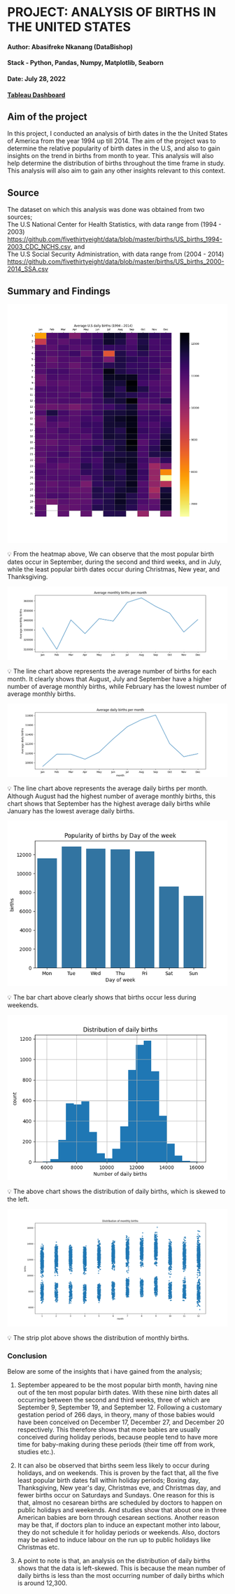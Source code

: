 # PROJECT: ANALYSIS OF BIRTHS IN THE UNITED STATES
#### Author: Abasifreke Nkanang (DataBishop)

#### Stack - Python, Pandas, Numpy, Matplotlib, Seaborn

#### Date: July 28, 2022
    
#### [Tableau Dashboard](https://public.tableau.com/app/profile/abasifreke.nkanang/viz/us_births_dataset1994-2014/Dashboard1)


## Aim of the project
 In this project, I conducted an analysis of birth dates in the the United States of America from the year 1994 up till 2014. The aim of the project was to determine the relative popularity of birth dates in the U.S, and also to gain insights on the trend in births from month to year. This analysis will also help determine the distribution of births throughout the time frame in study. This analysis will also aim to gain any other insights relevant to this context.


## Source
The dataset on which this analysis was done was obtained from two sources;<br> 
The U.S National Center for Health Statistics, with data range from (1994 - 2003) <https://github.com/fivethirtyeight/data/blob/master/births/US_births_1994-2003_CDC_NCHS.csv>, and <br>
The U.S Social Security Administration, with data range from (2004 - 2014) <https://github.com/fivethirtyeight/data/blob/master/births/US_births_2000-2014_SSA.csv>


## Summary and Findings

![Births Calendar Heatmap](Images/calendar_heatmap.png)

:bulb: From the heatmap above, We can observe that the most popular birth dates occur in September, during the second and third weeks, and in July, while the least popular birth dates occur during Christmas, New year, and Thanksgiving.


![Average Monthly Births](Images/avg_monthly_births.png)

:bulb: The line chart above represents the average number of births for each month. It clearly shows that August, July and September have a higher number of average monthly births, while February has the lowest number of average monthly births.


![Average Daily births per Month](Images/avg_daily_births_per_month.png)

:bulb: The line chart above represents the average daily births per month. Although August had the highest number of average monthly births, this chart shows that September has the highest average daily births while January has the lowest average daily births.


![Births per day of week](Images/births_per_day_of_week.png)

:bulb: The bar chart above clearly shows that births occur less during weekends.


![Distribution of daily births](Images/distribution_of_daily_births.png)

:bulb: The above chart shows the distribution of daily births, which is skewed to the left.


![Distribution of monthly births](Images/Distribution_of_monthly_births.png)

:bulb: The strip plot above shows the distribution of monthly births.


### Conclusion
Below are some of the insights that i have gained from the analysis;

1.	 September appeared to be the most popular birth month, having nine out of the ten most popular birth dates. With these nine birth dates all occurring between the second and third weeks, three of which are September 9, September 19, and September 12. Following a customary gestation period of 266 days, in theory, many of those babies would have been conceived on December 17, December 27, and December 20 respectively. This therefore shows that more babies are usually conceived during holiday periods, because people tend to have more time for baby-making during these periods (their time off from work, studies etc.).

2.  It can also be observed that births seem less likely to occur during holidays, and on weekends. This is proven by the fact that, all the five least popular birth dates fall within holiday periods; Boxing day, Thanksgiving, New year's day, Christmas eve, and Christmas day, and fewer births occur on Saturdays and Sundays. One reason for this is that, almost no cesarean births are scheduled      by doctors to happen on public holidays and weekends. And studies show that about one in three American babies are born through cesarean sections. Another reason may be that, if doctors plan to induce an expectant mother into labour, they do not schedule it for holiday periods or weekends. Also, doctors may be asked to induce labour on the run up to public holidays like Christmas etc.

3.  A point to note is that, an analysis on the distribution of daily births shows that the data is left-skewed. This is because the mean number of daily births is less than the most occurring number of daily births which is around 12,300.